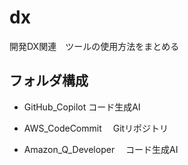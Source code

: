 # dx
開発DX関連　ツールの使用方法をまとめる

## フォルダ構成
- GitHub_Copilot
  コード生成AI
  
- AWS_CodeCommit
　Gitリポジトリ

- Amazon_Q_Developer
　コード生成AI
